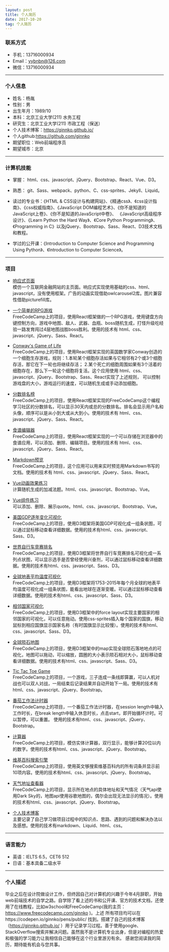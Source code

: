 ```yaml
---
layout: post
title: 个人简历
date: 2017-10-20
tag: 个人简历
---
```

### 联系方式

- 手机：13716000934
- Email：yybnbn@126.com
- 微信：13716000934

---


### 个人信息

 - 姓名：杨胤
 - 性别：男
 - 出生年月：1989/10 
 - 本科：北京工业大学(211) 水务工程
 - 研究生：北京工业大学(211) 市政工程（保送） 
 - 个人技术博客：https://ginnko.github.io/
 - 个人github:https://github.com/ginnko
 - 期望职位：Web前端程序员
 - 期望城市：北京

---

### 计算机技能    

- 掌握： html、css、javascript、jQuery、Bootstrap、React、Vue、D3。  

- 熟悉： git、Sass、webpack、python、C、css-sprites、Jekyll、Liquid。  

- 读过的专业书：《HTML & CSS设计与构建网站》、《精通css》、《css设计指南》、《css权威指南》、《JavaScript DOM编程艺术》、《你不是知道的JavaScript上卷》、《你不是知道的JavaScript中卷》、
《JavaScript高级程序设计》、《Learn Python the Hard Way》、《Core Python Programming》、《Programming in C》以及jQuery、Bootstrap、Sass、React、D3技术文档和教程。  

- 学过的公开课：《Introduction to Computer Science and Programming Using Python》、《Introduction to Computer Science》。  


---
### 项目
- [响应式页面](https://github.com/ginnko/front-end-demos/tree/master/responsivewebpage)  
模仿一个互联网金融网站的主页面。响应式实现使用基础的css、html、javascript，没有使用框架。广告的动画实现借助owlcarousel2库。图片兼容性借助picturefill库。  

- [一个简单的RPG游戏](https://codepen.io/ginnko/full/JydBWO/)  
FreeCodeCamp上的项目，使用React框架做的一个RPG游戏，使用键盘方向键控制方向，游戏中地图、敌人、武器、血瓶、boss随机生成，打怪升级吃经验一路发育闯过4层地图战胜boss胜利。使用的技术有
 html、css、javascript、jQuery、Sass、React。

- [Conway's Game of Life](https://codepen.io/ginnko/full/YQvVRw/)  
FreeCodeCamp上的项目，使用React框架实现的英国数学家Conway创造的一个细胞生存游戏，规则：1.本轮某个细胞存活如果与它相邻有2个或3个细胞存活，那它在下一轮也将继续存活；
2.某个死亡的细胞周围如果有3个活着的细胞存在，那么下一轮这个细胞将复活。这个应用使用 html、css、javascript、jQuery、Bootstrap、Sass、React实现了上述规则，
可以控制游戏盘的大小，游戏运行的速度，可以随机生成或手动添加细胞。

- [分数排名榜](https://codepen.io/ginnko/full/bRqXaN/)  
FreeCodeCamp上的项目，使用React框架实现的FreeCodeCamp这个编程学习社区的分数排名，可以显示30天内或总的分数排名。排名会显示用户名和头像，顺序可以是从小到大或从大到小。使用的技术有 html、css、javascript、jQuery、Sass、React。

- [食谱编辑器](https://codepen.io/ginnko/full/XgzqKG/)  
FreeCodeCamp上的项目，使用React框架实现的一个可以存储在浏览器中的食谱应用，可以添加、删除、编辑项目。使用的技术有 html、css、javascript、jQuery、Sass、React。

- [Markdown预览](https://codepen.io/ginnko/full/zzZmvJ/)  
FreeCodeCamp上的项目，这个应用可以用来实时预览用Markdown书写的文档。使用的技术有 html、css、javascript、jQuery、Sass、React。
- [Vue动画效果练习](https://github.com/ginnko/front-end-demos/tree/master/vue-animation_exercise)  
计算随机生成的加减法题。html、css、javascript、Bootstrap、Vue。  

- [Vue组件练习](https://github.com/ginnko/front-end-demos/tree/master/vue_component_exercise)  
可以添加、删除、展示quote。html、css、javascript、Bootstrap、Vue。  

- [美国GDP逐年变化可视化](https://codepen.io/ginnko/full/YQRgxM/)  
FreeCodeCamp上的项目，使用D3框架将美国GDP可视化成一组条状图，可以通过鼠标移动查看详细数据。使用的技术有html、css、javascript、Sass、D3。

- [世界自行车竞赛排名](https://codepen.io/ginnko/full/mwvmdW/)  
FreeCodeCamp上的项目，使用D3框架将世界自行车竞赛排名可视化成一系列点状图，可以显示选手是否曾经使用兴奋剂，可以通过鼠标移动查看详细数据。使用的技术有html、css、javascript、Sass、D3。

- [全球地表平均温度可视化](https://codepen.io/ginnko/full/bRZeWy/)  
FreeCodeCamp上的项目，使用D3框架将1753-2015年每个月全球的地表平均温度可视化成一组条状图，能看出地球在逐渐变暖。可以通过鼠标移动查看详细数据。使用的技术有html、css、javascript、Sass、D3。

- [相邻国家可视化](https://codepen.io/ginnko/full/xreaEp/)  
FreeCodeCamp上的项目，使用D3框架中的force layout实现主要国家的相邻国家的可视化，可以任意拖动。使用css-sprites插入每个国家的国旗，移动鼠标到相应国旗显示国家名称（有时国旗显示比较慢）。使用的技术有html、css、javascript、Sass、D3。

- [全球陨石地图 ](https://codepen.io/ginnko/full/LLwyvv/)  
FreeCodeCamp上的项目，使用D3框架中的map实现全球陨石落地地点的可视化，地图可以拖动，可以缩放，圆圈的大小表示陨石相对大小，鼠标移动查看详细数据。使用的技术有html、css、javascript、Sass、D3。

- [Tic Tac Toe Game](https://codepen.io/ginnko/full/dRPXGv/)  
FreeCodeCamp上的项目，一个游戏，三子连成一条线即算赢，可以人机对战也可以双人对战，一局结束后记录结果并自动开始下一局。使用的技术有html、css、javascript、jQuery、Bootstrap。

- [番茄工作法计时器](https://codepen.io/ginnko/full/EXxXJw/)  
FreeCodeCamp上的项目，一个番茄工作法计时器，在session length中输入工作时长，在break length中输入休息时长，点击start，即开始循环计时。可以暂停，可以重置。
使用的技术有html、css、javascript、jQuery、Bootstrap。

- [计算器](https://codepen.io/ginnko/full/oWKbKz/)  
FreeCodeCamp上的项目，模仿实体计算器，双行显示，能够计算20位以内的数字。使用的技术有html、css、javascript、jQuery、Bootstrap。
 
- [维基百科搜索引擎](https://codepen.io/ginnko/full/Omadzj/)  
FreeCodeCamp上的项目，使用英文够搜索维基百科内的所有词条并显示前10项内容。使用的技术有html、css、javascript、jQuery、Bootstrap。

- [天气地址查看器](https://codepen.io/ginnko/full/mmzqVj/)  
FreeCodeCamp上的项目，显示所在地点的具体地址和天气情况（天气api使用Dark Sky的，地图api使用谷歌地图的，偶尔会出现无法显示的情况）。使用的技术有html、css、javascript、jQuery、Bootstrap。  

- [个人技术博客](https://ginnko.github.io/)  
主要记录了自己学习做项目过程中的知识点、思路、遇到的问题和解决办法以及感想。使用的技术有markdown、Liquid、html、css。

---
### 语言能力
- 英语：IELTS  6.5，CET6  512
- 日语：基本具备二级水平

---

### 个人描述
毕业之后在设计院做设计工作，但终因自己对计算机的兴趣于今年4月辞职，开始web前端技术的自学之路。自学除了看上述的书和公开课、官方的技术文档，还使用了在线教程，比如w3school和FreeCodeCamp(我的主页：https://www.freecodecamp.com/ginnko )。上述
所有项目均可以在https://codepen.io/ginnko/pens/public/ 找到。搭建了自己的技术博客（https://ginnko.github.io/ ）用于记录学习过程。善于使用google、StackOverflow搜索并解决问题。虽然我不是计算机专业出身，但是对编程的热爱和极强的学习能力让我相信自己能够在这个行业里游刃有余。
感谢您阅读我的简历，期待能有机会与您共事。

